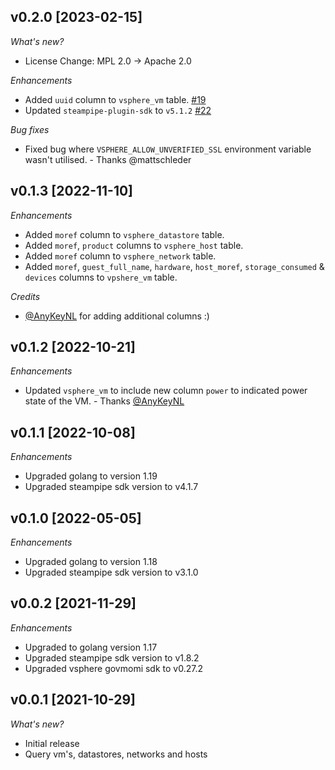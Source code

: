 ## v0.2.0 [2023-02-15]

_What's new?_

- License Change: MPL 2.0 -> Apache 2.0

_Enhancements_

- Added `uuid` column to `vsphere_vm` table. [#19](https://github.com/theapsgroup/steampipe-plugin-vsphere/issues/19)
- Updated `steampipe-plugin-sdk` to `v5.1.2` [#22](https://github.com/theapsgroup/steampipe-plugin-vsphere/issues/22)

_Bug fixes_

- Fixed bug where `VSPHERE_ALLOW_UNVERIFIED_SSL` environment variable wasn't utilised. - Thanks @mattschleder

## v0.1.3 [2022-11-10]

_Enhancements_
- Added `moref` column to `vsphere_datastore` table.
- Added `moref`, `product` columns to `vsphere_host` table.
- Added `moref` column to `vsphere_network` table.
- Added `moref`, `guest_full_name`, `hardware`, `host_moref`, `storage_consumed` & `devices` columns to `vpshere_vm` table.

_Credits_
- [@AnyKeyNL](https://github.com/AnykeyNL) for adding additional columns :)

## v0.1.2 [2022-10-21]

_Enhancements_
- Updated `vsphere_vm` to include new column `power` to indicated power state of the VM. - Thanks [@AnyKeyNL](https://github.com/AnykeyNL) 

## v0.1.1 [2022-10-08]

_Enhancements_
- Upgraded golang to version 1.19
- Upgraded steampipe sdk version to v4.1.7

## v0.1.0 [2022-05-05]

_Enhancements_
- Upgraded golang to version 1.18
- Upgraded steampipe sdk version to v3.1.0

## v0.0.2 [2021-11-29]

_Enhancements_
- Upgraded to golang version 1.17
- Upgraded steampipe sdk version to v1.8.2
- Upgraded vsphere govmomi sdk to v0.27.2

## v0.0.1 [2021-10-29]

_What's new?_

- Initial release
- Query vm's, datastores, networks and hosts
